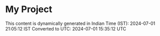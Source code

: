 # My Project

This content is dynamically generated in Indian Time (IST): 2024-07-01 21:05:12 IST
Converted to UTC: 2024-07-01 15:35:12 UTC
